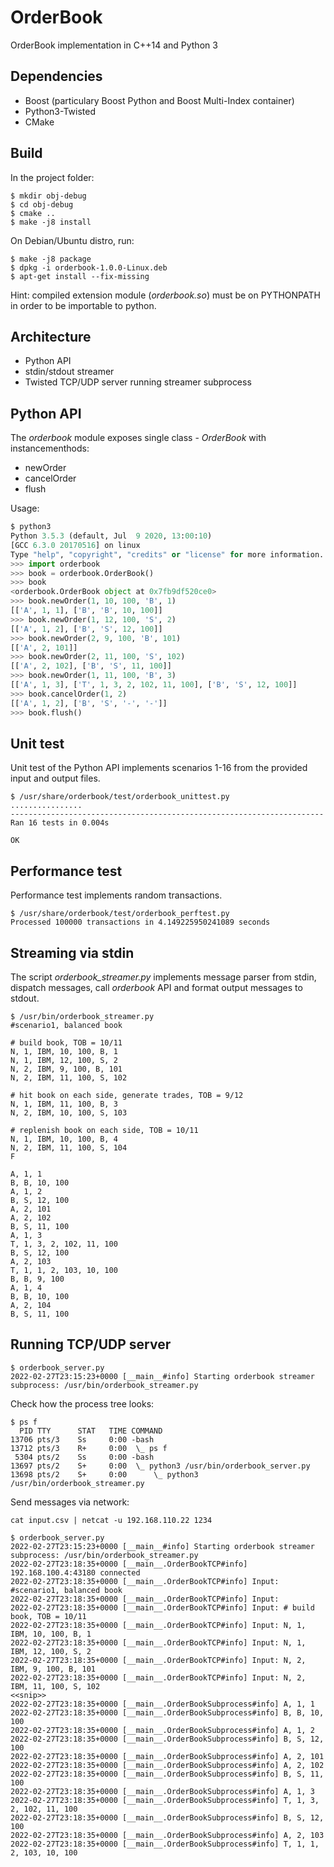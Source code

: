 # OrderBook
OrderBook implementation in C++14 and Python 3

## Dependencies

* Boost (particulary Boost Python and Boost Multi-Index container)
* Python3-Twisted
* CMake

## Build

In the project folder:
```
$ mkdir obj-debug
$ cd obj-debug
$ cmake ..
$ make -j8 install
```
On Debian/Ubuntu distro, run:
```
$ make -j8 package
$ dpkg -i orderbook-1.0.0-Linux.deb
$ apt-get install --fix-missing
```

Hint: compiled extension module (_orderbook.so_) must be on PYTHONPATH in order to be importable to python.


## Architecture
* Python API
* stdin/stdout streamer
* Twisted TCP/UDP server running streamer subprocess

## Python API
The _orderbook_ module exposes single class - _OrderBook_ with instancementhods:
 * newOrder
 * cancelOrder
 * flush

Usage:
```python
$ python3
Python 3.5.3 (default, Jul  9 2020, 13:00:10) 
[GCC 6.3.0 20170516] on linux
Type "help", "copyright", "credits" or "license" for more information.
>>> import orderbook
>>> book = orderbook.OrderBook()
>>> book
<orderbook.OrderBook object at 0x7fb9df520ce0>
>>> book.newOrder(1, 10, 100, 'B', 1)
[['A', 1, 1], ['B', 'B', 10, 100]]
>>> book.newOrder(1, 12, 100, 'S', 2)
[['A', 1, 2], ['B', 'S', 12, 100]]
>>> book.newOrder(2, 9, 100, 'B', 101)
[['A', 2, 101]]
>>> book.newOrder(2, 11, 100, 'S', 102)
[['A', 2, 102], ['B', 'S', 11, 100]]
>>> book.newOrder(1, 11, 100, 'B', 3)
[['A', 1, 3], ['T', 1, 3, 2, 102, 11, 100], ['B', 'S', 12, 100]]
>>> book.cancelOrder(1, 2)
[['A', 1, 2], ['B', 'S', '-', '-']]
>>> book.flush()
```

## Unit test
Unit test of the Python API implements scenarios 1-16 from the provided input and output files.

```
$ /usr/share/orderbook/test/orderbook_unittest.py
................
----------------------------------------------------------------------
Ran 16 tests in 0.004s

OK
```

## Performance test
Performance test implements random transactions.

```
$ /usr/share/orderbook/test/orderbook_perftest.py 
Processed 100000 transactions in 4.149225950241089 seconds
```

## Streaming via stdin
The script _orderbook_streamer.py_ implements message parser from stdin, dispatch messages, call _orderbook_ API and format output messages to stdout.

```
$ /usr/bin/orderbook_streamer.py
#scenario1, balanced book

# build book, TOB = 10/11
N, 1, IBM, 10, 100, B, 1
N, 1, IBM, 12, 100, S, 2
N, 2, IBM, 9, 100, B, 101
N, 2, IBM, 11, 100, S, 102 

# hit book on each side, generate trades, TOB = 9/12
N, 1, IBM, 11, 100, B, 3
N, 2, IBM, 10, 100, S, 103

# replenish book on each side, TOB = 10/11
N, 1, IBM, 10, 100, B, 4
N, 2, IBM, 11, 100, S, 104
F

A, 1, 1
B, B, 10, 100
A, 1, 2
B, S, 12, 100
A, 2, 101
A, 2, 102
B, S, 11, 100
A, 1, 3
T, 1, 3, 2, 102, 11, 100
B, S, 12, 100
A, 2, 103
T, 1, 1, 2, 103, 10, 100
B, B, 9, 100
A, 1, 4
B, B, 10, 100
A, 2, 104
B, S, 11, 100
```

## Running TCP/UDP server
```
$ orderbook_server.py 
2022-02-27T23:15:23+0000 [__main__#info] Starting orderbook streamer subprocess: /usr/bin/orderbook_streamer.py
```

Check how the process tree looks:
```
$ ps f
  PID TTY      STAT   TIME COMMAND
13706 pts/3    Ss     0:00 -bash
13712 pts/3    R+     0:00  \_ ps f
 5304 pts/2    Ss     0:00 -bash
13697 pts/2    S+     0:00  \_ python3 /usr/bin/orderbook_server.py
13698 pts/2    S+     0:00      \_ python3 /usr/bin/orderbook_streamer.py
```

Send messages via network:
```
cat input.csv | netcat -u 192.168.110.22 1234
```

```
$ orderbook_server.py 
2022-02-27T23:15:23+0000 [__main__#info] Starting orderbook streamer subprocess: /usr/bin/orderbook_streamer.py
2022-02-27T23:18:35+0000 [__main__.OrderBookTCP#info] 192.168.100.4:43180 connected
2022-02-27T23:18:35+0000 [__main__.OrderBookTCP#info] Input: #scenario1, balanced book
2022-02-27T23:18:35+0000 [__main__.OrderBookTCP#info] Input: 
2022-02-27T23:18:35+0000 [__main__.OrderBookTCP#info] Input: # build book, TOB = 10/11
2022-02-27T23:18:35+0000 [__main__.OrderBookTCP#info] Input: N, 1, IBM, 10, 100, B, 1
2022-02-27T23:18:35+0000 [__main__.OrderBookTCP#info] Input: N, 1, IBM, 12, 100, S, 2
2022-02-27T23:18:35+0000 [__main__.OrderBookTCP#info] Input: N, 2, IBM, 9, 100, B, 101
2022-02-27T23:18:35+0000 [__main__.OrderBookTCP#info] Input: N, 2, IBM, 11, 100, S, 102
<<snip>>
2022-02-27T23:18:35+0000 [__main__.OrderBookSubprocess#info] A, 1, 1
2022-02-27T23:18:35+0000 [__main__.OrderBookSubprocess#info] B, B, 10, 100
2022-02-27T23:18:35+0000 [__main__.OrderBookSubprocess#info] A, 1, 2
2022-02-27T23:18:35+0000 [__main__.OrderBookSubprocess#info] B, S, 12, 100
2022-02-27T23:18:35+0000 [__main__.OrderBookSubprocess#info] A, 2, 101
2022-02-27T23:18:35+0000 [__main__.OrderBookSubprocess#info] A, 2, 102
2022-02-27T23:18:35+0000 [__main__.OrderBookSubprocess#info] B, S, 11, 100
2022-02-27T23:18:35+0000 [__main__.OrderBookSubprocess#info] A, 1, 3
2022-02-27T23:18:35+0000 [__main__.OrderBookSubprocess#info] T, 1, 3, 2, 102, 11, 100
2022-02-27T23:18:35+0000 [__main__.OrderBookSubprocess#info] B, S, 12, 100
2022-02-27T23:18:35+0000 [__main__.OrderBookSubprocess#info] A, 2, 103
2022-02-27T23:18:35+0000 [__main__.OrderBookSubprocess#info] T, 1, 1, 2, 103, 10, 100
```
